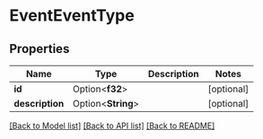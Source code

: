 # EventEventType

## Properties

Name | Type | Description | Notes
------------ | ------------- | ------------- | -------------
**id** | Option<**f32**> |  | [optional]
**description** | Option<**String**> |  | [optional]

[[Back to Model list]](../README.md#documentation-for-models) [[Back to API list]](../README.md#documentation-for-api-endpoints) [[Back to README]](../README.md)


